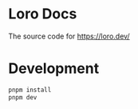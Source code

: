 # Loro Docs

The source code for https://loro.dev/

# Development

```bash
pnpm install
pnpm dev
```
